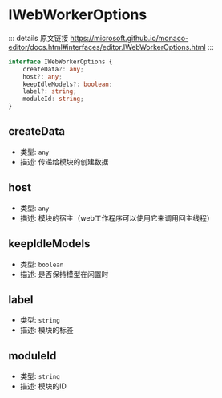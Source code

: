 # IWebWorkerOptions

<backTop />
        
::: details 原文链接
https://microsoft.github.io/monaco-editor/docs.html#interfaces/editor.IWebWorkerOptions.html
:::

```ts
interface IWebWorkerOptions {
    createData?: any;
    host?: any;
    keepIdleModels?: boolean;
    label?: string;
    moduleId: string;
}
```

## createData
- 类型: `any`
- 描述: 传递给模块的创建数据


## host
- 类型: `any`
- 描述: 模块的宿主（web工作程序可以使用它来调用回主线程）


## keepIdleModels
- 类型: `boolean`
- 描述: 是否保持模型在闲置时


## label
- 类型: `string`
- 描述: 模块的标签


## moduleId
- 类型: `string`
- 描述: 模块的ID

